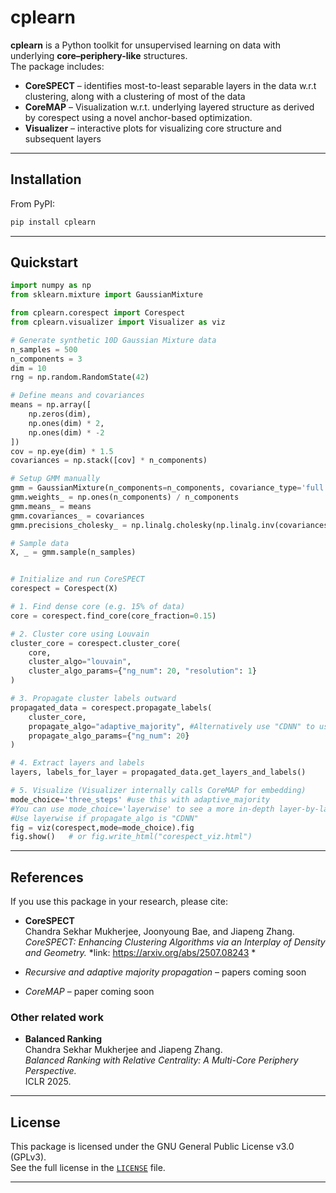 # cplearn

**cplearn** is a Python toolkit for unsupervised learning on data with underlying **core–periphery-like** structures.  
The package includes:

- **CoreSPECT** – identifies most-to-least separable layers in the data w.r.t clustering, along with a clustering of most of the data  
- **CoreMAP** –  Visualization w.r.t. underlying layered structure as derived by corespect using a novel anchor-based optimization.  
- **Visualizer** – interactive plots for visualizing core structure and subsequent layers  

---

## Installation

From PyPI:
```bash
pip install cplearn
```

---

## Quickstart

```python
import numpy as np
from sklearn.mixture import GaussianMixture

from cplearn.corespect import Corespect
from cplearn.visualizer import Visualizer as viz

# Generate synthetic 10D Gaussian Mixture data
n_samples = 500
n_components = 3
dim = 10
rng = np.random.RandomState(42)

# Define means and covariances
means = np.array([
    np.zeros(dim),
    np.ones(dim) * 2,
    np.ones(dim) * -2
])
cov = np.eye(dim) * 1.5
covariances = np.stack([cov] * n_components)

# Setup GMM manually
gmm = GaussianMixture(n_components=n_components, covariance_type='full')
gmm.weights_ = np.ones(n_components) / n_components
gmm.means_ = means
gmm.covariances_ = covariances
gmm.precisions_cholesky_ = np.linalg.cholesky(np.linalg.inv(covariances))

# Sample data
X, _ = gmm.sample(n_samples)


# Initialize and run CoreSPECT
corespect = Corespect(X)

# 1. Find dense core (e.g. 15% of data)
core = corespect.find_core(core_fraction=0.15)

# 2. Cluster core using Louvain
cluster_core = corespect.cluster_core(
    core,
    cluster_algo="louvain",
    cluster_algo_params={"ng_num": 20, "resolution": 1}
)

# 3. Propagate cluster labels outward
propagated_data = corespect.propagate_labels(
    cluster_core,
    propagate_algo="adaptive_majority", #Alternatively use "CDNN" to use the algorithm described in the CoreSPECT paper.
    propagate_algo_params={"ng_num": 20}
)

# 4. Extract layers and labels
layers, labels_for_layer = propagated_data.get_layers_and_labels()

# 5. Visualize (Visualizer internally calls CoreMAP for embedding)
mode_choice='three_steps' #use this with adaptive_majority
#You can use mode_choice='layerwise' to see a more in-depth layer-by-layer visualization
#Use layerwise if propagate_algo is "CDNN"
fig = viz(corespect,mode=mode_choice).fig
fig.show()   # or fig.write_html("corespect_viz.html")
```

---

## References

If you use this package in your research, please cite:

- **CoreSPECT**  
  Chandra Sekhar Mukherjee, Joonyoung Bae, and Jiapeng Zhang.  
  *CoreSPECT: Enhancing Clustering Algorithms via an Interplay of Density and Geometry.*
  *link: https://arxiv.org/abs/2507.08243 *

- *Recursive and adaptive majority propagation* – papers coming soon  
- *CoreMAP* – paper coming soon


### Other related work

- **Balanced Ranking**  
  Chandra Sekhar Mukherjee and Jiapeng Zhang.  
  *Balanced Ranking with Relative Centrality: A Multi-Core Periphery Perspective.*  
  ICLR 2025.

---

## License

This package is licensed under the GNU General Public License v3.0 (GPLv3).  
See the full license in the [`LICENSE`](./LICENSE) file.

---